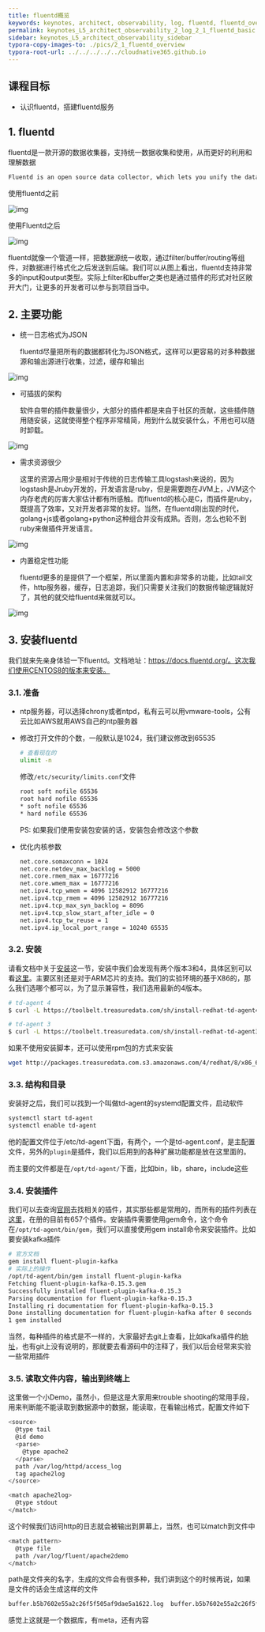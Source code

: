 ```yaml
---
title: fluentd概览
keywords: keynotes, architect, observability, log, fluentd, fluentd_overview
permalink: keynotes_L5_architect_observability_2_log_2_1_fluentd_basic.html
sidebar: keynotes_L5_architect_observability_sidebar
typora-copy-images-to: ./pics/2_1_fluentd_overview
typora-root-url: ../../../../../cloudnative365.github.io
---
```


## 课程目标

+ 认识fluentd，搭建fluentd服务

## 1. fluentd

fluentd是一款开源的数据收集器，支持统一数据收集和使用，从而更好的利用和理解数据

``` bash
Fluentd is an open source data collector, which lets you unify the data collection and consumption for a better use and understanding of data.
```

使用fluentd之前

![img](/pages/keynotes/L5_architect_observability/2_log/pics/2_1_fluentd_overview/fluentd-before.png)



使用Fluentd之后

![img](/pages/keynotes/L5_architect_observability/2_log/pics/2_1_fluentd_overview/fluentd-architecture.png)

fluentd就像一个管道一样，把数据源统一收取，通过filter/buffer/routing等组件，对数据进行格式化之后发送到后端。我们可以从图上看出，fluentd支持非常多的input和output类型。实际上filter和buffer之类也是通过插件的形式对社区敞开大门，让更多的开发者可以参与到项目当中。

## 2. 主要功能

+ 统一日志格式为JSON

  fluentd尽量把所有的数据都转化为JSON格式，这样可以更容易的对多种数据源和输出源进行收集，过滤，缓存和输出

![img](/pages/keynotes/L5_architect_observability/2_log/pics/2_1_fluentd_overview/log-as-json.png)

+ 可插拔的架构

  软件自带的插件数量很少，大部分的插件都是来自于社区的贡献，这些插件随用随安装，这就使得整个程序非常精简，用到什么就安装什么，不用也可以随时卸载。

![img](/pages/keynotes/L5_architect_observability/2_log/pics/2_1_fluentd_overview/pluggable.png)

+ 需求资源很少

  这里的资源占用少是相对于传统的日志传输工具logstash来说的，因为logstash是Jruby开发的，开发语言是ruby，但是需要跑在JVM上，JVM这个内存老虎的厉害大家估计都有所感触。而fluentd的核心是C，而插件是ruby，既提高了效率，又对开发者非常的友好。当然，在fluentd刚出现的时代，golang+js或者golang+python这种组合并没有成熟。否则，怎么也轮不到ruby来做插件开发语言。

![img](/pages/keynotes/L5_architect_observability/2_log/pics/2_1_fluentd_overview/c-and-ruby.png)

+ 内置稳定性功能

  fluentd更多的是提供了一个框架，所以里面内置和非常多的功能，比如tail文件，http服务器，缓存，日志追踪，我们只需要关注我们的数据传输逻辑就好了，其他的就交给fluentd来做就可以。

![img](/pages/keynotes/L5_architect_observability/2_log/pics/2_1_fluentd_overview/reliable.png)

## 3. 安装fluentd

我们就来先亲身体验一下fluentd。文档地址：https://docs.fluentd.org/。这次我们使用CENTOS8的版本来安装。

### 3.1. 准备

+ ntp服务器，可以选择chrony或者ntpd，私有云可以用vmware-tools，公有云比如AWS就用AWS自己的ntp服务器

+ 修改打开文件的个数，一般默认是1024，我们建议修改到65535

  ``` bash
  # 查看现在的
  ulimit -n
  ```

  修改`/etc/security/limits.conf`文件

  ``` bash
  root soft nofile 65536
  root hard nofile 65536
  * soft nofile 65536
  * hard nofile 65536
  ```

  PS: 如果我们使用安装包安装的话，安装包会修改这个参数

+ 优化内核参数

  ``` bash
  net.core.somaxconn = 1024
  net.core.netdev_max_backlog = 5000
  net.core.rmem_max = 16777216
  net.core.wmem_max = 16777216
  net.ipv4.tcp_wmem = 4096 12582912 16777216
  net.ipv4.tcp_rmem = 4096 12582912 16777216
  net.ipv4.tcp_max_syn_backlog = 8096
  net.ipv4.tcp_slow_start_after_idle = 0
  net.ipv4.tcp_tw_reuse = 1
  net.ipv4.ip_local_port_range = 10240 65535
  ```

### 3.2. 安装

请看文档中关于[安装](https://docs.fluentd.org/installation/install-by-rpm)这一节，安装中我们会发现有两个版本3和4，具体区别可以看[这里](https://docs.fluentd.org/quickstart/td-agent-v2-vs-v3-vs-v4)。主要区别还是对于ARM芯片的支持。我们的实验环境的基于X86的，那么我们选哪个都可以，为了显示兼容性，我们选用最新的4版本。

``` bash
# td-agent 4
$ curl -L https://toolbelt.treasuredata.com/sh/install-redhat-td-agent4.sh | sh

# td-agent 3
$ curl -L https://toolbelt.treasuredata.com/sh/install-redhat-td-agent3.sh | sh
```

如果不使用安装脚本，还可以使用rpm包的方式来安装

``` bash
wget http://packages.treasuredata.com.s3.amazonaws.com/4/redhat/8/x86_64/td-agent-4.0.1-1.el8.x86_64.rpm
```



### 3.3. 结构和目录

安装好之后，我们可以找到一个叫做td-agent的systemd配置文件，启动软件

``` bash
systemctl start td-agent
systemctl enable td-agent
```

他的配置文件位于/etc/td-agent下面，有两个，一个是td-agent.conf，是主配置文件，另外的`plugin`是插件，我们以后用到的各种扩展功能都是放在这里面的。

而主要的文件都是在`/opt/td-agent/`下面，比如bin，lib，share，include这些

### 3.4. 安装插件

我们可以去查询[官网](https://www.fluentd.org/plugins)去找相关的插件，其实那些都是常用的，而所有的插件列表在[这里](https://www.fluentd.org/plugins/all)，在册的目前有657个插件。安装插件需要使用gem命令，这个命令在`/opt/td-agent/bin/gem`，我们可以直接使用gem install命令来安装插件。比如要安装kafka插件

``` bash
# 官方文档
gem install fluent-plugin-kafka
# 实际上的操作
/opt/td-agent/bin/gem install fluent-plugin-kafka
Fetching fluent-plugin-kafka-0.15.3.gem
Successfully installed fluent-plugin-kafka-0.15.3
Parsing documentation for fluent-plugin-kafka-0.15.3
Installing ri documentation for fluent-plugin-kafka-0.15.3
Done installing documentation for fluent-plugin-kafka after 0 seconds
1 gem installed
```

当然，每种插件的格式是不一样的，大家最好去git上查看，比如kafka插件的[地址](https://github.com/fluent/fluent-plugin-kafka)，也有git上没有说明的，那就要去看源码中的注释了，我们以后会经常来实验一些常用插件

### 3.5. 读取文件内容，输出到终端上

这里做一个小Demo，虽然小，但是这是大家用来trouble shooting的常用手段，用来判断能不能读取到数据源中的数据，能读取，在看输出格式，配置文件如下

``` bash
<source>
  @type tail
  @id demo
  <parse>
    @type apache2
  </parse>
  path /var/log/httpd/access_log
  tag apache2log
</source>

<match apache2log>
  @type stdout
</match>
```

这个时候我们访问http的日志就会被输出到屏幕上，当然，也可以match到文件中

``` bash
<match pattern>
  @type file
  path /var/log/fluent/apache2demo
</match>
```

path是文件夹的名字，生成的文件会有很多种，我们讲到这个的时候再说，如果是文件的话会生成这样的文件

``` bash
buffer.b5b7602e55a2c26f5f505af9dae5a1622.log  buffer.b5b7602e55a2c26f5f505af9dae5a1622.log.meta
```

感觉上这就是一个数据库，有meta，还有内容